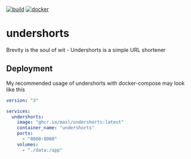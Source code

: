 [![build](https://github.com/masl/undershorts/actions/workflows/build.yml/badge.svg?branch=main)](https://github.com/masl/undershorts/actions/workflows/build.yml)
[![docker](https://github.com/masl/undershorts/actions/workflows/docker.yml/badge.svg)](https://github.com/masl/undershorts/actions/workflows/docker.yml)

# undershorts
Brevity is the soul of wit - Undershorts is a simple URL shortener

## Deployment
My recommended usage of undershorts with docker-compose may look like this 
```yaml
version: "3"

services:
  undershorts:
    image: "ghcr.io/masl/undershorts:latest"
    container_name: "undershorts"
    ports:
      - "8000:8000"
    volumes:
      - "./data:/app"
```
